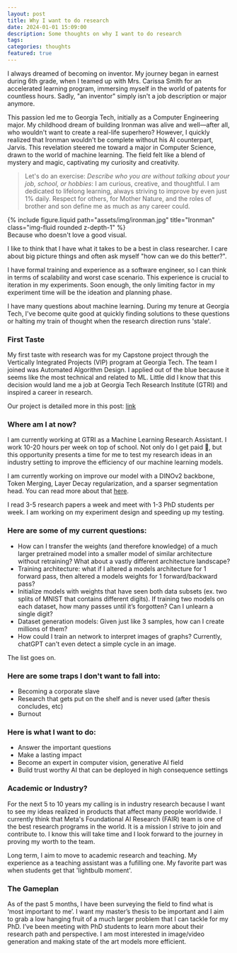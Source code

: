 ```yaml
---
layout: post
title: Why I want to do research
date: 2024-01-01 15:09:00
description: Some thoughts on why I want to do research
tags:
categories: thoughts
featured: true
---
```


I always dreamed of becoming on inventor. My journey began in earnest during 6th grade, when I teamed up with Mrs. Carissa Smith for an accelerated learning program, immersing myself in the world of patents for countless hours. Sadly, "an inventor" simply isn't a job description or major anymore.

This passion led me to Georgia Tech, initially as a Computer Engineering major. My childhood dream of building Ironman was alive and well—after all, who wouldn't want to create a real-life superhero? However, I quickly realized that Ironman wouldn't be complete without his AI counterpart, Jarvis. This revelation steered me toward a major in Computer Science, drawn to the world of machine learning. The field felt like a blend of mystery and magic, captivating my curiosity and creativity.

> Let's do an exercise: _Describe who you are without talking about your job, school, or hobbies_: I am curious, creative, and thoughtful. I am dedicated to lifelong learning, always striving to improve by even just 1% daily. Respect for others, for Mother Nature, and the roles of brother and son define me as much as any career could.

<div class="row">
    <div class="col-sm mt-3 mt-md-0">
        {% include figure.liquid path="assets/img/ironman.jpg" title="Ironman" class="img-fluid rounded z-depth-1" %}
    </div>
</div>
<div class="caption">
    Because who doesn't love a good visual.
</div>

I like to think that I have what it takes to be a best in class researcher. I care about big picture things and often ask myself "how can we do this better?".

I have formal training and experience as a software engineer, so I can think in terms of scalability and worst case scenario. This experience is crucial to iteration in my experiments. Soon enough, the only limiting factor in my experiment time will be the ideation and planning phase.

I have many questions about machine learning. During my tenure at Georgia Tech, I've become quite good at quickly finding solutions to these questions or halting my train of thought when the research direction runs 'stale'.

### First Taste

My first taste with research was for my Capstone project through the Vertically Integrated Projects (VIP) program at Georgia Tech. The team I joined was Automated Algorithm Design. I applied out of the blue because it seems like the most technical and related to ML. Little did I know that this decision would land me a job at Georgia Tech Research Institute (GTRI) and inspired a career in research.

Our project is detailed more in this post: [link](link)

### Where am I at now?

I am currently working at GTRI as a Machine Learning Research Assistant. I work 10-20 hours per week on top of school. Not only do I get paid 🤑, but this opportunity presents a time for me to test my research ideas in an industry setting to improve the efficiency of our machine learning models.

I am currently working on improve our model with a DINOv2 backbone, Token Merging, Layer Decay regularization, and a sparser segmentation head. You can read more about that [here](link).

I read 3-5 research papers a week and meet with 1-3 PhD students per week. I am working on my experiment design and speeding up my testing.

### Here are some of my current questions:

- How can I transfer the weights (and therefore knowledge) of a much larger pretrained model into a smaller model of similar architecture without retraining? What about a vastly different architecture landscape?
- Training architecture: what if I altered a models architecture for 1 forward pass, then altered a models weights for 1 forward/backward pass?
- Initialize models with weights that have seen both data subsets (ex. two splits of MNIST that contains different digits). If training two models on each dataset, how many passes until it’s forgotten? Can I unlearn a single digit?
- Dataset generation models: Given just like 3 samples, how can I create millions of them?
- How could I train an network to interpret images of graphs? Currently, chatGPT can't even detect a simple cycle in an image.

The list goes on.

### Here are some traps I don't want to fall into:

- Becoming a corporate slave
- Research that gets put on the shelf and is never used (after thesis concludes, etc)
- Burnout

### Here is what I want to do:

- Answer the important questions
- Make a lasting impact
- Become an expert in computer vision, generative AI field
- Build trust worthy AI that can be deployed in high consequence settings

### Academic or Industry?

For the next 5 to 10 years my calling is in industry research because I want to see my ideas realized in products that affect many people worldwide. I currently think that Meta's Foundational AI Research (FAIR) team is one of the best research programs in the world. It is a mission I strive to join and contribute to. I know this will take time and I look forward to the journey in proving my worth to the team.

Long term, I aim to move to academic research and teaching. My experience as a teaching assistant was a fufilling one. My favorite part was when students get that 'lightbulb moment'.

### The Gameplan

As of the past 5 months, I have been surveying the field to find what is ‘most important to me’. I want my master’s thesis to be important and I aim to grab a low hanging fruit of a much larger problem that I can tackle for my PhD. I’ve been meeting with PhD students to learn more about their research path and perspective. I am most interested in image/video generation and making state of the art models more efficient.
